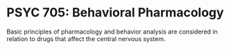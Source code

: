 # PSYC 705: Behavioral Pharmacology

Basic principles of pharmacology and behavior analysis are considered in relation to drugs that affect the central nervous system.
